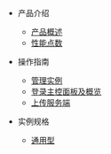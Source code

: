 * 产品介绍

  * [产品概述](/mcsm/summary.md)
  * [性能点数](/mcsm/cpu-points.md)

* 操作指南

  * [管理实例](/mcsm/manage.md)
  * [登录主控面板及概览](/mcsm/login-panel.md)
  * [上传服务端](/mcsm/upload-file.md)
  
* 实例规格

  * [通用型](/mcsm/standard-basic.md)
  